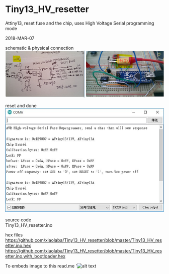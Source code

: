 # Tiny13_HV_resetter
Attiny13, reset fuse and the chip, uses High Voltage Serial programming mode

2018-MAR-07

schematic & physical connection
![alt text](Attiny13_reset_schematic_breadbroad.JPG)

reset and done  
![alt text](Attiny13_reset_Termnial.JPG)

source code  
Tiny13_HV_resetter.ino

hex files  
https://github.com/xiaolaba/Tiny13_HV_resetter/blob/master/Tiny13_HV_resetter.ino.hex   
https://github.com/xiaolaba/Tiny13_HV_resetter/blob/master/Tiny13_HV_resetter.ino.with_bootloader.hex    

To embeds image to this read.me
'![alt text](http://url/to/img.png)
